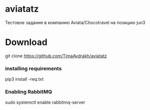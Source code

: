 # aviatatz
Тестовое задание в компанию Aviata/Chocotravel на позицию jun3

# Download
git clone https://github.com/TimaAvdrakh/aviatatz


### installing requirements
pip3 install -req.txt

### Enabling RabbitMQ
sudo systemctl enable rabbitmq-server
